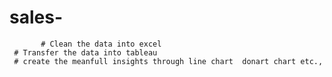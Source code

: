 # sales- 


           # Clean the data into excel 
     # Transfer the data into tableau
     # create the meanfull insights through line chart  donart chart etc.,
